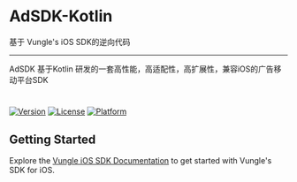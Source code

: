# AdSDK-Kotlin
基于 Vungle's iOS SDK的逆向代码

-----

AdSDK 基于Kotlin 研发的一套高性能，高适配性，高扩展性，兼容iOS的广告移动平台SDK


#
[![Version](https://img.shields.io/cocoapods/v/VungleAds.svg?style=flat)](http://cocoapods.org/pods/VungleAds)
[![License](https://img.shields.io/cocoapods/l/VungleAds.svg?style=flat)](http://cocoapods.org/pods/VungleAds)
[![Platform](https://img.shields.io/cocoapods/p/VungleAds.svg?style=flat)](http://cocoapods.org/pods/VungleAds)

## Getting Started
Explore the [Vungle iOS SDK Documentation](https://support.vungle.com/hc/en-us/articles/360002925791) to get started with Vungle's SDK for iOS.
 